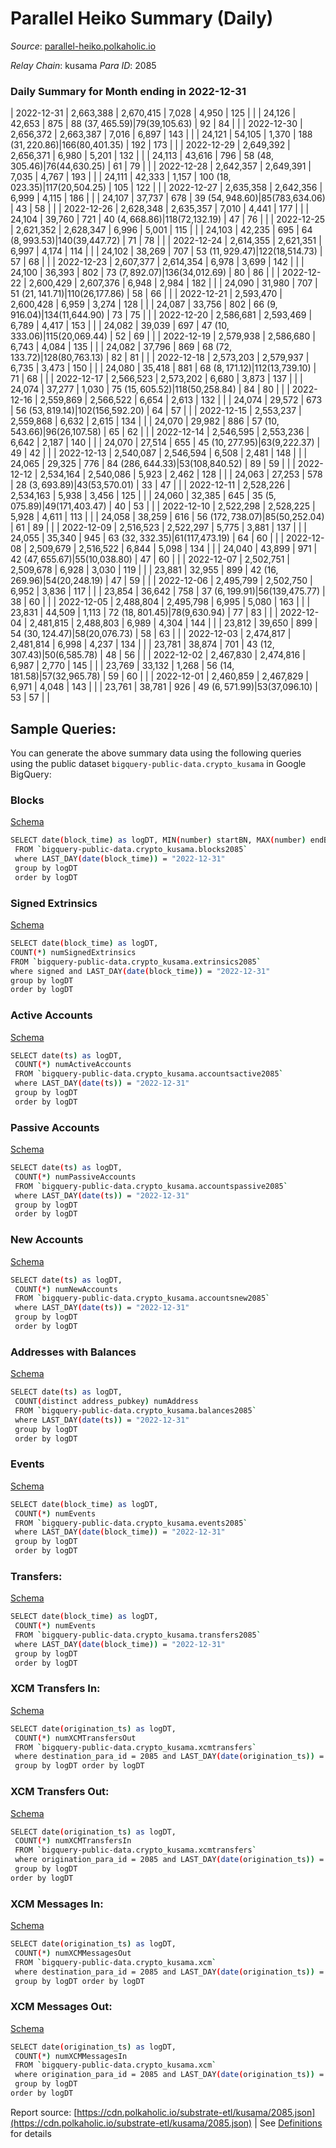 # Parallel Heiko Summary (Daily)

_Source_: [parallel-heiko.polkaholic.io](https://parallel-heiko.polkaholic.io)

*Relay Chain*: kusama
*Para ID*: 2085



### Daily Summary for Month ending in 2022-12-31


| 2022-12-31 | 2,663,388 | 2,670,415 | 7,028 | 4,950 | 125 |  |  | 24,126 | 42,653 | 875  | 88 ($37,465.59) | 79 ($39,105.63) | 92 | 84 |  |
| 2022-12-30 | 2,656,372 | 2,663,387 | 7,016 | 6,897 | 143 |  |  | 24,121 | 54,105 | 1,370  | 188 ($31,220.86) | 166 ($80,401.35) | 192 | 173 |  |
| 2022-12-29 | 2,649,392 | 2,656,371 | 6,980 | 5,201 | 132 |  |  | 24,113 | 43,616 | 796  | 58 ($48,305.46) | 76 ($44,630.25) | 61 | 79 |  |
| 2022-12-28 | 2,642,357 | 2,649,391 | 7,035 | 4,767 | 193 |  |  | 24,111 | 42,333 | 1,157  | 100 ($18,023.35) | 117 ($20,504.25) | 105 | 122 |  |
| 2022-12-27 | 2,635,358 | 2,642,356 | 6,999 | 4,115 | 186 |  |  | 24,107 | 37,737 | 678  | 39 ($54,948.60) | 85 ($783,634.06) | 43 | 58 |  |
| 2022-12-26 | 2,628,348 | 2,635,357 | 7,010 | 4,441 | 177 |  |  | 24,104 | 39,760 | 721  | 40 ($4,668.86) | 118 ($72,132.19) | 47 | 76 |  |
| 2022-12-25 | 2,621,352 | 2,628,347 | 6,996 | 5,001 | 115 |  |  | 24,103 | 42,235 | 695  | 64 ($8,993.53) | 140 ($39,447.72) | 71 | 78 |  |
| 2022-12-24 | 2,614,355 | 2,621,351 | 6,997 | 4,174 | 114 |  |  | 24,102 | 38,269 | 707  | 53 ($11,929.47) | 122 ($18,514.73) | 57 | 68 |  |
| 2022-12-23 | 2,607,377 | 2,614,354 | 6,978 | 3,699 | 142 |  |  | 24,100 | 36,393 | 802  | 73 ($7,892.07) | 136 ($34,012.69) | 80 | 86 |  |
| 2022-12-22 | 2,600,429 | 2,607,376 | 6,948 | 2,984 | 182 |  |  | 24,090 | 31,980 | 707  | 51 ($21,141.71) | 110 ($26,177.86) | 58 | 66 |  |
| 2022-12-21 | 2,593,470 | 2,600,428 | 6,959 | 3,274 | 128 |  |  | 24,087 | 33,756 | 802  | 66 ($9,916.04) | 134 ($11,644.90) | 73 | 75 |  |
| 2022-12-20 | 2,586,681 | 2,593,469 | 6,789 | 4,417 | 153 |  |  | 24,082 | 39,039 | 697  | 47 ($10,333.06) | 115 ($20,069.44) | 52 | 69 |  |
| 2022-12-19 | 2,579,938 | 2,586,680 | 6,743 | 4,084 | 135 |  |  | 24,082 | 37,796 | 869  | 68 ($72,133.72) | 128 ($80,763.13) | 82 | 81 |  |
| 2022-12-18 | 2,573,203 | 2,579,937 | 6,735 | 3,473 | 150 |  |  | 24,080 | 35,418 | 881  | 68 ($8,171.12) | 112 ($13,739.10) | 71 | 68 |  |
| 2022-12-17 | 2,566,523 | 2,573,202 | 6,680 | 3,873 | 137 |  |  | 24,074 | 37,277 | 1,030  | 75 ($15,605.52) | 118 ($50,258.84) | 84 | 80 |  |
| 2022-12-16 | 2,559,869 | 2,566,522 | 6,654 | 2,613 | 132 |  |  | 24,074 | 29,572 | 673  | 56 ($53,819.14) | 102 ($156,592.20) | 64 | 57 |  |
| 2022-12-15 | 2,553,237 | 2,559,868 | 6,632 | 2,615 | 134 |  |  | 24,070 | 29,982 | 886  | 57 ($10,543.66) | 96 ($26,107.58) | 65 | 62 |  |
| 2022-12-14 | 2,546,595 | 2,553,236 | 6,642 | 2,187 | 140 |  |  | 24,070 | 27,514 | 655  | 45 ($10,277.95) | 63 ($9,222.37) | 49 | 42 |  |
| 2022-12-13 | 2,540,087 | 2,546,594 | 6,508 | 2,481 | 148 |  |  | 24,065 | 29,325 | 776  | 84 ($286,644.33) | 53 ($108,840.52) | 89 | 59 |  |
| 2022-12-12 | 2,534,164 | 2,540,086 | 5,923 | 2,462 | 128 |  |  | 24,063 | 27,253 | 578  | 28 ($3,693.89) | 43 ($53,570.01) | 33 | 47 |  |
| 2022-12-11 | 2,528,226 | 2,534,163 | 5,938 | 3,456 | 125 |  |  | 24,060 | 32,385 | 645  | 35 ($5,075.89) | 49 ($171,403.47) | 40 | 53 |  |
| 2022-12-10 | 2,522,298 | 2,528,225 | 5,928 | 4,611 | 113 |  |  | 24,058 | 38,259 | 616  | 56 ($172,738.07) | 85 ($50,252.04) | 61 | 89 |  |
| 2022-12-09 | 2,516,523 | 2,522,297 | 5,775 | 3,881 | 137 |  |  | 24,055 | 35,340 | 945  | 63 ($32,332.35) | 61 ($117,473.19) | 64 | 60 |  |
| 2022-12-08 | 2,509,679 | 2,516,522 | 6,844 | 5,098 | 134 |  |  | 24,040 | 43,899 | 971  | 42 ($47,655.67) | 55 ($10,038.80) | 47 | 60 |  |
| 2022-12-07 | 2,502,751 | 2,509,678 | 6,928 | 3,030 | 119 |  |  | 23,881 | 32,955 | 899  | 42 ($16,269.96) | 54 ($20,248.19) | 47 | 59 |  |
| 2022-12-06 | 2,495,799 | 2,502,750 | 6,952 | 3,836 | 117 |  |  | 23,854 | 36,642 | 758  | 37 ($6,199.91) | 56 ($139,475.77) | 38 | 60 |  |
| 2022-12-05 | 2,488,804 | 2,495,798 | 6,995 | 5,080 | 163 |  |  | 23,831 | 44,509 | 1,113  | 72 ($18,801.45) | 78 ($9,630.94) | 77 | 83 |  |
| 2022-12-04 | 2,481,815 | 2,488,803 | 6,989 | 4,304 | 144 |  |  | 23,812 | 39,650 | 899  | 54 ($30,124.47) | 58 ($20,076.73) | 58 | 63 |  |
| 2022-12-03 | 2,474,817 | 2,481,814 | 6,998 | 4,237 | 134 |  |  | 23,781 | 38,874 | 701  | 43 ($12,307.43) | 50 ($6,585.78) | 48 | 56 |  |
| 2022-12-02 | 2,467,830 | 2,474,816 | 6,987 | 2,770 | 145 |  |  | 23,769 | 33,132 | 1,268  | 56 ($14,181.58) | 57 ($32,965.78) | 59 | 60 |  |
| 2022-12-01 | 2,460,859 | 2,467,829 | 6,971 | 4,048 | 143 |  |  | 23,761 | 38,781 | 926  | 49 ($6,571.99) | 53 ($37,096.10) | 53 | 57 |  |

## Sample Queries:
You can generate the above summary data using the following queries using the public dataset `bigquery-public-data.crypto_kusama` in Google BigQuery:


### Blocks 

[Schema](https://github.com/colorfulnotion/substrate-etl/blob/main/schema/blocks.json)

```bash
SELECT date(block_time) as logDT, MIN(number) startBN, MAX(number) endBN, COUNT(*) numBlocks 
 FROM `bigquery-public-data.crypto_kusama.blocks2085`  
 where LAST_DAY(date(block_time)) = "2022-12-31" 
 group by logDT 
 order by logDT
```

### Signed Extrinsics 

[Schema](https://github.com/colorfulnotion/substrate-etl/blob/main/schema/extrinsics.json)

```bash
SELECT date(block_time) as logDT, 
COUNT(*) numSignedExtrinsics 
FROM `bigquery-public-data.crypto_kusama.extrinsics2085`  
where signed and LAST_DAY(date(block_time)) = "2022-12-31" 
group by logDT 
order by logDT
```

### Active Accounts 

[Schema](https://github.com/colorfulnotion/substrate-etl/blob/main/schema/accountsactive.json)

```bash
SELECT date(ts) as logDT, 
 COUNT(*) numActiveAccounts 
 FROM `bigquery-public-data.crypto_kusama.accountsactive2085` 
 where LAST_DAY(date(ts)) = "2022-12-31" 
 group by logDT 
 order by logDT
```

### Passive Accounts 

[Schema](https://github.com/colorfulnotion/substrate-etl/blob/main/schema/accountspassive.json)

```bash
SELECT date(ts) as logDT, 
 COUNT(*) numPassiveAccounts 
 FROM `bigquery-public-data.crypto_kusama.accountspassive2085` 
 where LAST_DAY(date(ts)) = "2022-12-31" 
 group by logDT 
 order by logDT
```

### New Accounts 

[Schema](https://github.com/colorfulnotion/substrate-etl/blob/main/schema/accountsnew.json)

```bash
SELECT date(ts) as logDT, 
 COUNT(*) numNewAccounts 
 FROM `bigquery-public-data.crypto_kusama.accountsnew2085` 
 where LAST_DAY(date(ts)) = "2022-12-31" 
 group by logDT
 order by logDT
```

### Addresses with Balances 

[Schema](https://github.com/colorfulnotion/substrate-etl/blob/main/schema/balances.json)

```bash
SELECT date(ts) as logDT,
 COUNT(distinct address_pubkey) numAddress 
 FROM `bigquery-public-data.crypto_kusama.balances2085` 
 where LAST_DAY(date(ts)) = "2022-12-31" 
 group by logDT 
 order by logDT
```

### Events 

[Schema](https://github.com/colorfulnotion/substrate-etl/blob/main/schema/events.json)

```bash
SELECT date(block_time) as logDT, 
 COUNT(*) numEvents 
 FROM `bigquery-public-data.crypto_kusama.events2085` 
 where LAST_DAY(date(block_time)) = "2022-12-31" 
 group by logDT 
 order by logDT
```

### Transfers:

[Schema](https://github.com/colorfulnotion/substrate-etl/blob/main/schema/transfers.json)

```bash
SELECT date(block_time) as logDT, 
 COUNT(*) numEvents 
 FROM `bigquery-public-data.crypto_kusama.transfers2085` 
 where LAST_DAY(date(block_time)) = "2022-12-31" 
 group by logDT 
 order by logDT
```

### XCM Transfers In: 

[Schema](https://github.com/colorfulnotion/substrate-etl/blob/main/schema/xcmtransfers.json)

```bash
SELECT date(origination_ts) as logDT, 
 COUNT(*) numXCMTransfersOut 
 FROM `bigquery-public-data.crypto_kusama.xcmtransfers` 
 where destination_para_id = 2085 and LAST_DAY(date(origination_ts)) = "2022-12-31" 
 group by logDT order by logDT
```

### XCM Transfers Out: 

[Schema](https://github.com/colorfulnotion/substrate-etl/blob/main/schema/xcmtransfers.json)

```bash
SELECT date(origination_ts) as logDT, 
 COUNT(*) numXCMTransfersIn 
 FROM `bigquery-public-data.crypto_kusama.xcmtransfers` 
 where origination_para_id = 2085 and LAST_DAY(date(origination_ts)) = "2022-12-31" 
 group by logDT 
order by logDT
```

### XCM Messages In: 

[Schema](https://github.com/colorfulnotion/substrate-etl/blob/main/schema/xcm.json)

```bash
SELECT date(origination_ts) as logDT, 
 COUNT(*) numXCMMessagesOut 
 FROM `bigquery-public-data.crypto_kusama.xcm` 
 where destination_para_id = 2085 and LAST_DAY(date(origination_ts)) = "2022-12-31" 
 group by logDT order by logDT
```

### XCM Messages Out: 

[Schema](https://github.com/colorfulnotion/substrate-etl/blob/main/schema/xcm.json)

```bash
SELECT date(origination_ts) as logDT, 
 COUNT(*) numXCMMessagesIn 
 FROM `bigquery-public-data.crypto_kusama.xcm` 
 where origination_para_id = 2085 and LAST_DAY(date(origination_ts)) = "2022-12-31" 
 group by logDT 
order by logDT
```


Report source: [https://cdn.polkaholic.io/substrate-etl/kusama/2085.json](https://cdn.polkaholic.io/substrate-etl/kusama/2085.json) | See [Definitions](/DEFINITIONS.md) for details
